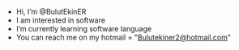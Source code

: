 -  Hi, I’m @BulutEkinER 
-  I am interested in software
-  I’m currently learning software language
-  You can reach me on my hotmail = "Bulutekiner2@hotmail.com"


